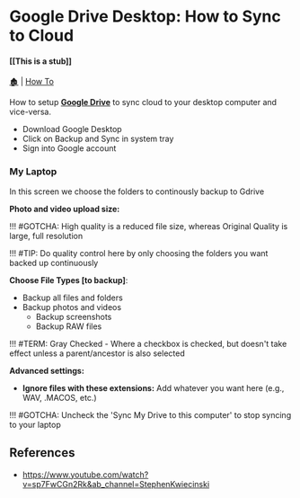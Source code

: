 # Google Drive Desktop: How to Sync to Cloud

####  [[This is a stub]]

[🏚️](../README.md) | [How To](/how-to/index.md)

How to setup **[Google Drive](/productivity/google-drive.md)** to sync cloud to your desktop computer and vice-versa.

- Download Google Desktop
- Click on Backup and Sync in system tray
- Sign into Google account

### My Laptop

In this screen we choose the folders to continously backup to Gdrive

**Photo and video upload size:**

!!! #GOTCHA: High quality is a reduced file size, whereas Original Quality is large, full resolution

!!! #TIP: Do quality control here by only choosing the folders you want backed up continuously

**Choose File Types [to backup]**:

- Backup all files and folders
- Backup photos and videos
  - Backup screenshots
  - Backup RAW files

!!! #TERM: Gray Checked - Where a checkbox is checked, but doesn't take effect unless a parent/ancestor is also selected


**Advanced settings:**

- **Ignore files with these extensions:** Add whatever you want here (e.g., WAV, .MACOS, etc.)

!!! #GOTCHA: Uncheck the 'Sync My Drive to this computer' to stop syncing to your laptop


## References

- https://www.youtube.com/watch?v=sp7FwCGn2Rk&ab_channel=StephenKwiecinski